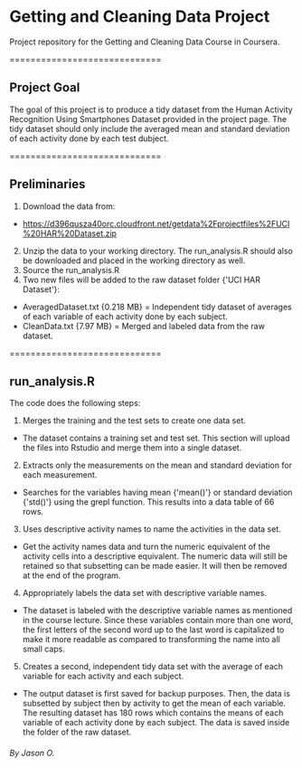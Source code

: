 # Getting and Cleaning Data Project

Project repository for the Getting and Cleaning Data Course in Coursera.

=============================

## Project Goal

The goal of this project is to produce a tidy dataset from the Human Activity Recognition Using Smartphones Dataset provided in the project page. The tidy dataset should only include the averaged mean and standard deviation of each activity done by each test dubject.

=============================

## Preliminaries

1. Download the data from:
- https://d396qusza40orc.cloudfront.net/getdata%2Fprojectfiles%2FUCI%20HAR%20Dataset.zip
2. Unzip the data to your working directory. The run_analysis.R should also be downloaded and placed in the working directory as well.
3. Source the run_analysis.R
4. Two new files will be added to the raw dataset folder {'UCI HAR Dataset'}:
- AveragedDataset.txt {0.218 MB} = Independent tidy dataset of averages of each variable of each activity done by each subject.
- CleanData.txt {7.97 MB} = Merged and labeled data from the raw dataset.

=============================

## run_analysis.R

The code does the following steps:

1. Merges the training and the test sets to create one data set.
- The dataset contains a training set and test set. This section will upload the files into Rstudio and merge them into a single dataset.

2. Extracts only the measurements on the mean and standard deviation for each measurement. 
- Searches for the variables having mean {'mean()'} or standard deviation {'std()'} using the grepl function. This results into a data table of 66 rows.

3. Uses descriptive activity names to name the activities in the data set.
- Get the activity names data and turn the numeric equivalent of the activity cells into a descriptive equivalent. The numeric data will still be retained so that subsetting can be made easier. It will then be removed at the end of the program.

4. Appropriately labels the data set with descriptive variable names.
- The dataset is labeled with the descriptive variable names as mentioned in the course lecture. Since these variables contain more than one word, the first letters of the second word up to the last word is capitalized to make it more readable as compared to transforming the name into all small caps.

5. Creates a second, independent tidy data set with the average of each variable for each activity and each subject. 
- The output dataset is first saved for backup purposes. Then, the data is subsetted by subject then by activity to get the mean of each variable. The resulting dataset has 180 rows which contains the means of each variable of each activity done by each subject. The data is saved inside the folder of the raw dataset.

###### By Jason O.
